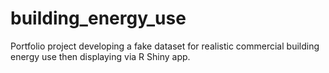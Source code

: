 # building_energy_use
Portfolio project developing a fake dataset for realistic commercial building energy use then displaying via R Shiny app. 
